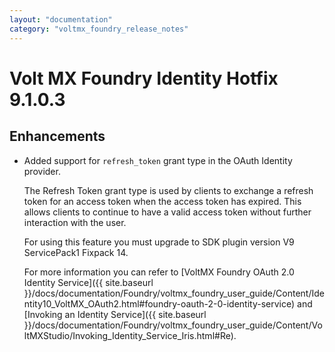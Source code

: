 ```yaml
---
layout: "documentation"
category: "voltmx_foundry_release_notes"
---
```

                           

Volt MX  Foundry Identity Hotfix 9.1.0.3
======================================

Enhancements
------------

*   Added support for `refresh_token` grant type in the OAuth Identity provider.
    
    The Refresh Token grant type is used by clients to exchange a refresh token for an access token when the access token has expired. This allows clients to continue to have a valid access token without further interaction with the user.
    
    For using this feature you must upgrade to SDK plugin version V9 ServicePack1 Fixpack 14.
    
    For more information you can refer to [VoltMX Foundry OAuth 2.0 Identity Service]({{ site.baseurl }}/docs/documentation/Foundry/voltmx_foundry_user_guide/Content/Identity10_VoltMX_OAuth2.html#foundry-oauth-2-0-identity-service) and [Invoking an Identity Service]({{ site.baseurl }}/docs/documentation/Foundry/voltmx_foundry_user_guide/Content/VoltMXStudio/Invoking_Identity_Service_Iris.html#Re).
